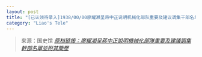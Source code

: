 ```yaml
---
layout: post
title: "[已认领待录入]1938/00/00廖耀湘呈蒋中正说明机械化部队重要及建议调集干部名单并附其简历"
category: "Liao's Tele"
---
```



> 来源：国史馆 [*原档链接：廖耀湘呈蔣中正說明機械化部隊重要及建議調集幹部名單並附其簡歷*](https://ahonline.drnh.gov.tw/index.php?act=Display/image/5894515=1uIzZ7#0fJ)
